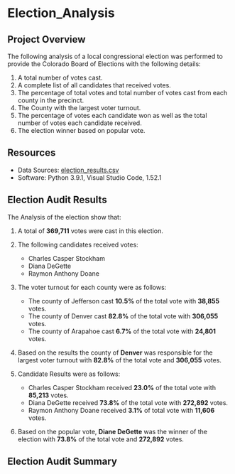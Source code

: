 # Election_Analysis

## Project Overview
The following analysis of a local congressional election was performed to provide the Colorado Board of Elections with the following details:

1. A total number of votes cast.
2. A complete list of all candidates that received votes.
3. The percentage of total votes and total number of votes cast from each county in the precinct.
4. The County with the largest voter turnout.
5. The percentage of votes each candidate won as well as the total number of votes each candidate received.
6. The election winner based on popular vote.

## Resources 
- Data Sources: [election_results.csv](resources/election_results.csv)
- Software: Python 3.9.1, Visual Studio Code, 1.52.1

## Election Audit Results
The Analysis of the election show that:

1. A total of **369,711** votes were cast in this election.

2. The following candidates received votes:
   - Charles Casper Stockham
   - Diana DeGette
   - Raymon Anthony Doane

3. The voter turnout for each county were as follows:
   - The county of Jefferson cast **10.5%** of the total vote with **38,855** votes.
   - The county of Denver cast **82.8%** of the total vote with **306,055** votes.
   - The county of Arapahoe cast **6.7%** of the total vote with **24,801** votes.
   
4. Based on the results the county of **Denver** was responsible for the largest voter turnout with **82.8%** of the total vote and **306,055** votes.

5. Candidate Results were as follows:
   - Charles Casper Stockham received **23.0%** of the total vote with **85,213** votes.
   - Diana DeGette received **73.8%** of the total vote with **272,892** votes.
   - Raymon Anthony Doane received **3.1%** of total vote with **11,606** votes.

6. Based on the popular vote, **Diane DeGette** was the winner of the election with **73.8%** of the total vote and **272,892** votes.

## Election Audit Summary


